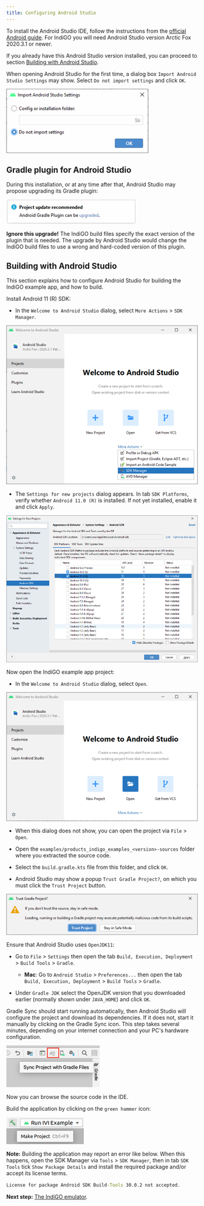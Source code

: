 ```yaml
---
title: Configuring Android Studio
---
```


To install the Android Studio IDE, follow the instructions from the
[official Android guide](https://developer.android.com/studio/install).
For IndiGO you will need Android Studio version Arctic Fox 2020.3.1 or newer.

If you already have this Android Studio version installed, you can proceed to section
[Building with Android Studio](#building-with-android-studio).

When opening Android Studio for the first time, a dialog box `Import Android Studio Settings` may
show. Select `Do not import settings` and click `OK`.

![Import Android Studio settings](images/android_studio_import_settings.png)

## Gradle plugin for Android Studio

During this installation, or at any time after that, Android Studio may propose upgrading its Gradle
plugin:

![Upgrade Gradle Plugin](images/android_studio_upgrade_gradle_plugin.png)

__Ignore this upgrade!__ The IndiGO build files specify the exact version of the plugin that is
needed. The upgrade by Android Studio would change the IndiGO build files to use a wrong and
hard-coded version of this plugin.

## Building with Android Studio

This section explains how to configure Android Studio for building the IndiGO example app, and how
to build.

Install Android 11 (R) SDK:

- In the `Welcome to Android Studio` dialog, select `More Actions` > `SDK Manager`.

![Android Studio Welcome Dialog SDK Manager](images/android_studio_welcome_sdk_manager.png)

- The `Settings for new projects` dialog appears. In tab `SDK Platforms`, verify whether
  `Android 11.0 (R)` is installed. If not yet installed, enable it and click `Apply`.

![Android Studio SDK Manager Android 11](images/android_studio_sdk_manager_android_11.png)

Now open the IndiGO example app project:

- In the `Welcome to Android Studio` dialog, select `Open`.

![Android Studio Welcome Dialog Open Project](images/android_studio_welcome_open_project.png)

- When this dialog does not show, you can open the project via `File` > `Open`.

- Open the `examples/products_indigo_examples_<version>-sources` folder where you extracted the
  source code.

- Select the `build.gradle.kts` file from this folder, and click `OK`.

- Android Studio may show a popup `Trust Gradle Project?`, on which you must click the `Trust
  Project` button.

![Trust Gradle Project](images/android_studio_trust_gradle_project.png)

Ensure that Android Studio uses `OpenJDK11`:

- Go to `File` > `Settings` then open the tab
  `Build, Execution, Deployment` > `Build Tools` > `Gradle`.
    - __Mac__: Go to `Android Studio` > `Preferences...` then open the tab
      `Build, Execution, Deployment` > `Build Tools` > `Gradle`.

- Under `Gradle JDK` select the OpenJDK version that you downloaded earlier (normally shown under
  `JAVA_HOME`) and click `OK`.

Gradle Sync should start running automatically, then Android Studio will configure the project and
download its dependencies. If it does not, start it manually by clicking on the Gradle Sync icon.
This step takes several minutes, depending on your internet connection and your PC's hardware
configuration.

![Android Studio - Gradle sync](images/android_studio_gradle_sync.png)

Now you can browse the source code in the IDE.

Build the application by clicking on the `green hammer` icon:

![Android Studio - Build project](images/android_studio_build_project.png)

__Note:__ Building the application may report an error like below. When this happens, open the SDK
Manager via `Tools` > `SDK Manager`, then in tab `SDK Tools` tick `Show Package Details` and
install the required package and/or accept its license terms.

```cmd
License for package Android SDK Build-Tools 30.0.2 not accepted.
```


__Next step:__ [The IndiGO emulator](/indigo/documentation/getting-started/the-indigo-emulator).
